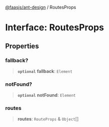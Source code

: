 [@faasjs/ant-design](../README.md) / RoutesProps

# Interface: RoutesProps

## Properties

### fallback?

> **`optional`** **fallback**: `Element`

### notFound?

> **`optional`** **notFound**: `Element`

### routes

> **routes**: `RouteProps` & `Object`[]
